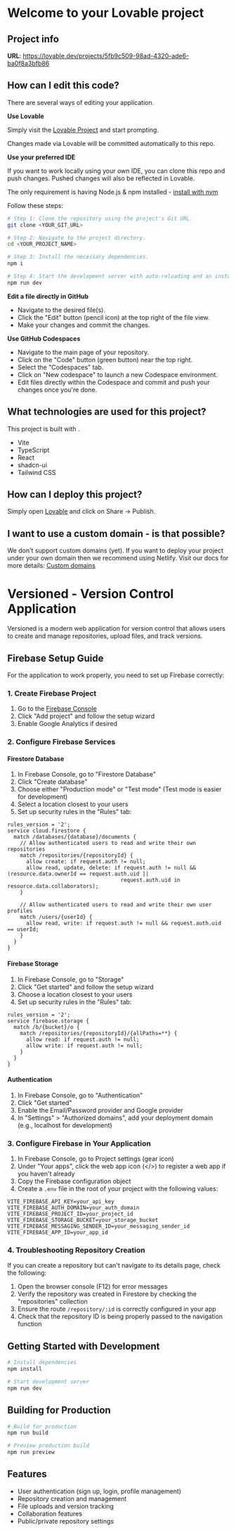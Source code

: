# Welcome to your Lovable project

## Project info

**URL**: https://lovable.dev/projects/5fb9c509-98ad-4320-ade6-ba0f8a3bfb86

## How can I edit this code?

There are several ways of editing your application.

**Use Lovable**

Simply visit the [Lovable Project](https://lovable.dev/projects/5fb9c509-98ad-4320-ade6-ba0f8a3bfb86) and start prompting.

Changes made via Lovable will be committed automatically to this repo.

**Use your preferred IDE**

If you want to work locally using your own IDE, you can clone this repo and push changes. Pushed changes will also be reflected in Lovable.

The only requirement is having Node.js & npm installed - [install with nvm](https://github.com/nvm-sh/nvm#installing-and-updating)

Follow these steps:

```sh
# Step 1: Clone the repository using the project's Git URL.
git clone <YOUR_GIT_URL>

# Step 2: Navigate to the project directory.
cd <YOUR_PROJECT_NAME>

# Step 3: Install the necessary dependencies.
npm i

# Step 4: Start the development server with auto-reloading and an instant preview.
npm run dev
```

**Edit a file directly in GitHub**

- Navigate to the desired file(s).
- Click the "Edit" button (pencil icon) at the top right of the file view.
- Make your changes and commit the changes.

**Use GitHub Codespaces**

- Navigate to the main page of your repository.
- Click on the "Code" button (green button) near the top right.
- Select the "Codespaces" tab.
- Click on "New codespace" to launch a new Codespace environment.
- Edit files directly within the Codespace and commit and push your changes once you're done.

## What technologies are used for this project?

This project is built with .

- Vite
- TypeScript
- React
- shadcn-ui
- Tailwind CSS

## How can I deploy this project?

Simply open [Lovable](https://lovable.dev/projects/5fb9c509-98ad-4320-ade6-ba0f8a3bfb86) and click on Share -> Publish.

## I want to use a custom domain - is that possible?

We don't support custom domains (yet). If you want to deploy your project under your own domain then we recommend using Netlify. Visit our docs for more details: [Custom domains](https://docs.lovable.dev/tips-tricks/custom-domain/)

# Versioned - Version Control Application

Versioned is a modern web application for version control that allows users to create and manage repositories, upload files, and track versions.

## Firebase Setup Guide

For the application to work properly, you need to set up Firebase correctly:

### 1. Create Firebase Project

1. Go to the [Firebase Console](https://console.firebase.google.com/)
2. Click "Add project" and follow the setup wizard
3. Enable Google Analytics if desired

### 2. Configure Firebase Services

#### Firestore Database
1. In Firebase Console, go to "Firestore Database"
2. Click "Create database"
3. Choose either "Production mode" or "Test mode" (Test mode is easier for development)
4. Select a location closest to your users
5. Set up security rules in the "Rules" tab:

```
rules_version = '2';
service cloud.firestore {
  match /databases/{database}/documents {
    // Allow authenticated users to read and write their own repositories
    match /repositories/{repositoryId} {
      allow create: if request.auth != null;
      allow read, update, delete: if request.auth != null && (resource.data.ownerId == request.auth.uid || 
                                    request.auth.uid in resource.data.collaborators);
    }
    
    // Allow authenticated users to read and write their own user profiles
    match /users/{userId} {
      allow read, write: if request.auth != null && request.auth.uid == userId;
    }
  }
}
```

#### Firebase Storage
1. In Firebase Console, go to "Storage"
2. Click "Get started" and follow the setup wizard
3. Choose a location closest to your users
4. Set up security rules in the "Rules" tab:

```
rules_version = '2';
service firebase.storage {
  match /b/{bucket}/o {
    match /repositories/{repositoryId}/{allPaths=**} {
      allow read: if request.auth != null;
      allow write: if request.auth != null;
    }
  }
}
```

#### Authentication
1. In Firebase Console, go to "Authentication"
2. Click "Get started"
3. Enable the Email/Password provider and Google provider
4. In "Settings" > "Authorized domains", add your deployment domain (e.g., localhost for development)

### 3. Configure Firebase in Your Application

1. In Firebase Console, go to Project settings (gear icon)
2. Under "Your apps", click the web app icon (</>) to register a web app if you haven't already
3. Copy the Firebase configuration object
4. Create a `.env` file in the root of your project with the following values:

```
VITE_FIREBASE_API_KEY=your_api_key
VITE_FIREBASE_AUTH_DOMAIN=your_auth_domain
VITE_FIREBASE_PROJECT_ID=your_project_id
VITE_FIREBASE_STORAGE_BUCKET=your_storage_bucket
VITE_FIREBASE_MESSAGING_SENDER_ID=your_messaging_sender_id
VITE_FIREBASE_APP_ID=your_app_id
```

### 4. Troubleshooting Repository Creation

If you can create a repository but can't navigate to its details page, check the following:

1. Open the browser console (F12) for error messages
2. Verify the repository was created in Firestore by checking the "repositories" collection
3. Ensure the route `/repository/:id` is correctly configured in your app
4. Check that the repository ID is being properly passed to the navigation function

## Getting Started with Development

```bash
# Install dependencies
npm install

# Start development server
npm run dev
```

## Building for Production

```bash
# Build for production
npm run build

# Preview production build
npm run preview
```

## Features

- User authentication (sign up, login, profile management)
- Repository creation and management
- File uploads and version tracking
- Collaboration features
- Public/private repository settings
